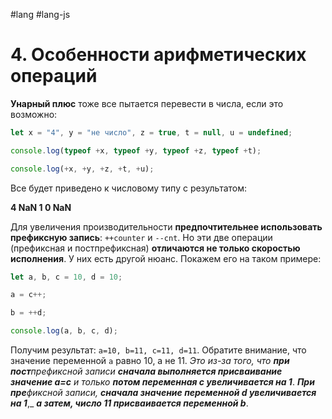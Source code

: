 #lang #lang-js

# 4. Особенности арифметических операций

**Унарный плюс** тоже все пытается перевести в числа, если это возможно:

```javascript
let x = "4", y = "не число", z = true, t = null, u = undefined;

console.log(typeof +x, typeof +y, typeof +z, typeof +t);

console.log(+x, +y, +z, +t, +u);
```

Все будет приведено к числовому типу с результатом:

**4 NaN 1 0 NaN**

Для увеличения производительности **предпочтительнее использовать префиксную запись**: `++counter` и `--cnt`.
Но эти две операции (префиксная и постпрефиксная) **отличаются не только скоростью исполнения**. У них есть другой нюанс. Покажем его на таком примере:

```javascript
let a, b, c = 10, d = 10;

a = c++;

b = ++d;

console.log(a, b, c, d);
```

Получим результат: `a=10, b=11, c=11, d=11`. Обратите внимание, что значение переменной `a` равно 10, а не 11. _Это из-за того, что_ **_при пост_**_префиксной записи_ **_сначала выполняется присваивание значение a=c_** _и только_ **_потом переменная c увеличивается на 1_**. **_При пре_**_фиксной записи,_ **_сначала значение переменной d увеличивается на 1_**,_ **_а затем, число 11 присваивается переменной b_**.
